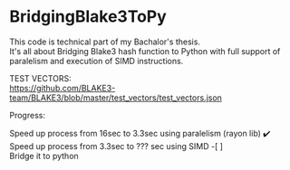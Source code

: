 # BridgingBlake3ToPy
This code is technical part of my Bachalor's thesis.  
It's all about Bridging Blake3 hash function to Python with full support of paralelism and execution of SIMD instructions.  

TEST VECTORS:  
https://github.com/BLAKE3-team/BLAKE3/blob/master/test_vectors/test_vectors.json  
  
Progress:  
  
Speed up process from 16sec to 3.3sec using paralelism (rayon lib) :heavy_check_mark:  
Speed up process from 3.3sec to ??? sec using SIMD -[ ]  
Bridge it to python  
